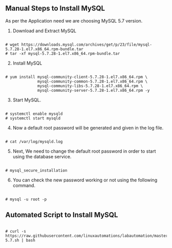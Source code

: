 ## Manual Steps to Install MySQL 

As per the Application need we are choosing MySQL 5.7 version.

1. Download and Extract MySQL 

```

# wget https://downloads.mysql.com/archives/get/p/23/file/mysql-5.7.28-1.el7.x86_64.rpm-bundle.tar 
# tar -xf mysql-5.7.28-1.el7.x86_64.rpm-bundle.tar 

```

2. Install MySQL  

```

# yum install mysql-community-client-5.7.28-1.el7.x86_64.rpm \
              mysql-community-common-5.7.28-1.el7.x86_64.rpm \
              mysql-community-libs-5.7.28-1.el7.x86_64.rpm \
              mysql-community-server-5.7.28-1.el7.x86_64.rpm -y 

```

3. Start MySQL.

```

# systemctl enable mysqld 
# systemctl start mysqld

```

4. Now a default root password will be generated and given in the log file.

```

# cat /var/log/mysqld.log

```

5. Next, We need to change the default root password in order to start using the database service.


```

# mysql_secure_installation

```

6. You can check the new password working or not using the following command.

```

# mysql -u root -p

```

## Automated Script to Install MySQL 

```

# curl -s https://raw.githubusercontent.com/linuxautomations/labautomation/master/tools/mysql/install-5.7.sh | bash

```